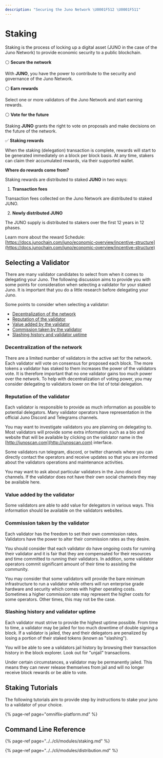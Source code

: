 ```yaml
---
description: "Securing the Juno Network \U0001F512 \U0001F511"
---
```


# Staking

Staking is the process of locking up a digital asset \(JUNO in the case of the Juno Network\) to provide economic security to a public blockchain.

⚪️ **Secure the network**

With **JUNO**, you have the power to contribute to the security and governance of the Juno Network.

⚪️ **Earn rewards**

Select one or more validators of the Juno Network and start earning rewards.

⚪️ **Vote for the future**

Staking **JUNO** grants the right to vote on proposals and make decisions on the future of the network.



✅ **Staking rewards** 

When the staking \(delegation\) transaction is complete, rewards will start to be generated immediately on a block per block basis. At any time, stakers can claim their accumulated rewards, via their supported wallet.

**Where do rewards come from?** 

Staking rewards are distributed to staked **JUNO** in two ways:

1. **Transaction fees** 

Transaction fees collected on the Juno Network are distributed to staked JUNO.

   2. **Newly distributed JUNO**

The JUNO supply is distributed to stakers over the first 12 years in 12 phases.

Learn more about the reward Schedule: [https://docs.junochain.com/juno/economic-overview/incentive-structure](https://docs.junochain.com/juno/economic-overview/incentive-structure)



## Selecting a Validator

There are many validator candidates to select from when it comes to delegating your Juno. The following discussion aims to provide you with some points for consideration when selecting a validator for your staked Juno. It is important that you do a little research before delegating your Juno.

Some points to consider when selecting a validator:

* [Decentralization of the network](./#decentralization-of-the-network)
* [Reputation of the validator](./#reputation-of-the-validator)
* [Value added by the validator](./#value-added-by-the-validator)
* [Commission taken by the validator](./#commission-taken-by-the-validator)
* [Slashing history and validator uptime](./#slashing-history-and-validator-uptime)

### Decentralization of the network

There are a limited number of validators in the active set for the network. Each validator will vote on consensus for proposed each block. The more tokens a validator has staked to them increases the power of the validators vote. It is therefore important that no one validator gains too much power over the network. To help with decentralization of voting power, you may consider delegating to validators lower on the list of total delegation. 

### Reputation of the validator

Each validator is responsible to provide as much information as possible to potential delegators. Many validator operators have representation in the official Juno Discord and Telegrams channels.

You may want to investigate validators you are planning on delegating to. Most validators will provide some extra information such as a bio and website that will be available by clicking on the validator name in the [http://junoscan.com](http://junoscan.com) interface.

Some validators run telegram, discord, or twitter channels where you can directly contact the operators and receive updates so that you are informed about the validators operations and maintenance activities. 

You may want to ask about particular validators in the Juno discord channels. If the validator does not have their own social channels they may be available here.

### Value added by the validator

Some validators are able to add value for delegators in various ways. This information should be available on the validators websites.

### Commission taken by the validator

Each validator has the freedom to set their own commission rates. Validators have the power to alter their commission rates as they desire.

You should consider that each validator do have ongoing costs for running their validator and it is fair that they are compensated for their resources and time committed to running their validators. In addition, some validator operators commit significant amount of their time to assisting the community.

You may consider that some validators will provide the bare minimum infrastructure to run a validator while others will run enterprise grade hardware and security which comes with higher operating costs. Sometimes a higher commission rate may represent the higher costs for some operators. Other times, this may not be the case.

### Slashing history and validator uptime

Each validator must strive to provide the highest uptime possible. From time to time, a validator may be jailed for too much downtime of double signing a block. If a validator is jailed, they and their delegators are penalized by losing a portion of their staked tokens \(known as "slashing"\).

You will be able to see a validators jail history by browsing their transaction history in the block explorer. Look out for "unjail" transactions.

Under certain circumstances, a validator may be permanently jailed. This means they can never release themselves from jail and will no longer receive block rewards or be able to vote.

## Staking Tutorials

The following tutorials aim to provide step by instructions to stake your juno to a validator of your choice.

{% page-ref page="omniflix-platform.md" %}

## Command Line Reference

{% page-ref page="../../cli/modules/staking.md" %}

{% page-ref page="../../cli/modules/distribution.md" %}



